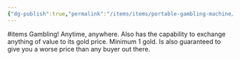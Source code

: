 ```yaml
---
{"dg-publish":true,"permalink":"/items/items/portable-gambling-machine/"}
---
```


#items
Gambling! Anytime, anywhere.
Also has the capability to exchange anything of value to its gold price. Minimum 1 gold. Is also guaranteed to give you a worse price than any buyer out there.